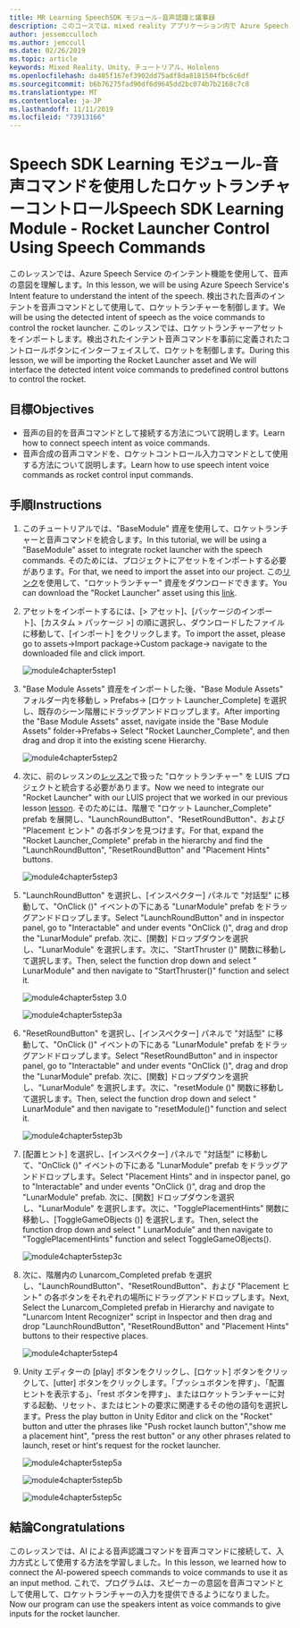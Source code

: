 ```yaml
---
title: MR Learning SpeechSDK モジュール-音声認識と議事録
description: このコースでは、mixed reality アプリケーション内で Azure Speech SDK を実装する方法について説明します。
author: jessemcculloch
ms.author: jemccull
ms.date: 02/26/2019
ms.topic: article
keywords: Mixed Reality、Unity、チュートリアル、Hololens
ms.openlocfilehash: da485f167ef3902dd75adf8da8181504fbc6c6df
ms.sourcegitcommit: b6b76275fad90df6d9645dd2bc074b7b2168c7c8
ms.translationtype: MT
ms.contentlocale: ja-JP
ms.lasthandoff: 11/11/2019
ms.locfileid: "73913166"
---
```

# <a name="speech-sdk-learning-module---rocket-launcher-control-using-speech-commands"></a><span data-ttu-id="3b559-104">Speech SDK Learning モジュール-音声コマンドを使用したロケットランチャーコントロール</span><span class="sxs-lookup"><span data-stu-id="3b559-104">Speech SDK Learning Module - Rocket Launcher Control Using Speech Commands</span></span>

<span data-ttu-id="3b559-105">このレッスンでは、Azure Speech Service のインテント機能を使用して、音声の意図を理解します。</span><span class="sxs-lookup"><span data-stu-id="3b559-105">In this lesson, we will be using Azure Speech Service's Intent feature to understand the intent of the speech.</span></span> <span data-ttu-id="3b559-106">検出された音声のインテントを音声コマンドとして使用して、ロケットランチャーを制御します。</span><span class="sxs-lookup"><span data-stu-id="3b559-106">We will be using the detected intent of speech as the voice commands to control the rocket launcher.</span></span> <span data-ttu-id="3b559-107">このレッスンでは、ロケットランチャーアセットをインポートします。検出されたインテント音声コマンドを事前に定義されたコントロールボタンにインターフェイスして、ロケットを制御します。</span><span class="sxs-lookup"><span data-stu-id="3b559-107">During this lesson, we will be importing the Rocket Launcher asset and We will interface the detected intent voice commands to predefined control buttons to control the rocket.</span></span>

## <a name="objectives"></a><span data-ttu-id="3b559-108">目標</span><span class="sxs-lookup"><span data-stu-id="3b559-108">Objectives</span></span>

- <span data-ttu-id="3b559-109">音声の目的を音声コマンドとして接続する方法について説明します。</span><span class="sxs-lookup"><span data-stu-id="3b559-109">Learn how to connect speech intent as voice commands.</span></span>
- <span data-ttu-id="3b559-110">音声合成の音声コマンドを、ロケットコントロール入力コマンドとして使用する方法について説明します。</span><span class="sxs-lookup"><span data-stu-id="3b559-110">Learn how to use speech intent voice commands as rocket control input commands.</span></span>

## <a name="instructions"></a><span data-ttu-id="3b559-111">手順</span><span class="sxs-lookup"><span data-stu-id="3b559-111">Instructions</span></span>

1. <span data-ttu-id="3b559-112">このチュートリアルでは、"BaseModule" 資産を使用して、ロケットランチャーと音声コマンドを統合します。</span><span class="sxs-lookup"><span data-stu-id="3b559-112">In this tutorial, we will be using a "BaseModule" asset to integrate rocket launcher with the speech commands.</span></span> <span data-ttu-id="3b559-113">そのためには、プロジェクトにアセットをインポートする必要があります。</span><span class="sxs-lookup"><span data-stu-id="3b559-113">For that, we need to import the asset into our project.</span></span> <span data-ttu-id="3b559-114">この[リンク](https://github.com/Developer-OI/MixedRealityLearning/releases/download/1.2.1/BaseModuleAssets-1.2.1.unitypackage)を使用して、"ロケットランチャー" 資産をダウンロードできます。</span><span class="sxs-lookup"><span data-stu-id="3b559-114">You can download the "Rocket Launcher" asset using this [link](https://github.com/Developer-OI/MixedRealityLearning/releases/download/1.2.1/BaseModuleAssets-1.2.1.unitypackage).</span></span>

2. <span data-ttu-id="3b559-115">アセットをインポートするには、[> アセット]、[パッケージのインポート]、[カスタム > パッケージ >] の順に選択し、ダウンロードしたファイルに移動して、[インポート] をクリックします。</span><span class="sxs-lookup"><span data-stu-id="3b559-115">To import the asset, please go to assets->Import package->Custom package-> navigate to the downloaded file and click import.</span></span>

    ![module4chapter5step1](images/module4chapter5step1.PNG)

3. <span data-ttu-id="3b559-117">"Base Module Assets" 資産をインポートした後、"Base Module Assets" フォルダー内を移動し > Prefabs-> [ロケット Launcher_Complete] を選択し、既存のシーン階層にドラッグアンドドロップします。</span><span class="sxs-lookup"><span data-stu-id="3b559-117">After importing the  "Base Module Assets" asset, navigate inside the "Base Module Assets" folder->Prefabs-> Select "Rocket Launcher_Complete", and then drag and drop it into the existing scene Hierarchy.</span></span>

    ![module4chapter5step2](images/module4chapter5step2.PNG)

4. <span data-ttu-id="3b559-119">次に、前のレッスンの[レッスン](mrlearning-speechSDK-ch4.md)で扱った "ロケットランチャー" を LUIS プロジェクトと統合する必要があります。</span><span class="sxs-lookup"><span data-stu-id="3b559-119">Now we need to integrate our "Rocket Launcher" with our LUIS project that we worked in our previous lesson [lesson](mrlearning-speechSDK-ch4.md).</span></span> <span data-ttu-id="3b559-120">そのためには、階層で "ロケット Launcher_Complete" prefab を展開し、"LaunchRoundButton"、"ResetRoundButton"、および "Placement ヒント" の各ボタンを見つけます。</span><span class="sxs-lookup"><span data-stu-id="3b559-120">For that, expand the "Rocket Launcher_Complete" prefab in the hierarchy and find the "LaunchRoundButton", "ResetRoundButton" and "Placement Hints" buttons.</span></span>

    ![module4chapter5step3](images/module4chapter5step3.PNG)

5. <span data-ttu-id="3b559-122">"LaunchRoundButton" を選択し、[インスペクター] パネルで "対話型" に移動して、"OnClick ()" イベントの下にある "LunarModule" prefab をドラッグアンドドロップします。</span><span class="sxs-lookup"><span data-stu-id="3b559-122">Select "LaunchRoundButton" and in inspector panel, go to "Interactable" and under events "OnClick ()", drag and drop the "LunarModule" prefab.</span></span> <span data-ttu-id="3b559-123">次に、[関数] ドロップダウンを選択し、"LunarModule" を選択します。次に、"StartThruster ()" 関数に移動して選択します。</span><span class="sxs-lookup"><span data-stu-id="3b559-123">Then, select the function drop down and select " LunarModule" and then navigate to "StartThruster()" function and select it.</span></span>

    ![module4chapter5step 3.0](images/module4chapter5step3.0.PNG)

    ![module4chapter5step3a](images/module4chapter5step3a.PNG)

6. <span data-ttu-id="3b559-126">"ResetRoundButton" を選択し、[インスペクター] パネルで "対話型" に移動して、"OnClick ()" イベントの下にある "LunarModule" prefab をドラッグアンドドロップします。</span><span class="sxs-lookup"><span data-stu-id="3b559-126">Select "ResetRoundButton" and in inspector panel, go to "Interactable" and under events "OnClick ()", drag and drop the "LunarModule" prefab.</span></span> <span data-ttu-id="3b559-127">次に、[関数] ドロップダウンを選択し、"LunarModule" を選択します。次に、"resetModule ()" 関数に移動して選択します。</span><span class="sxs-lookup"><span data-stu-id="3b559-127">Then, select the function drop down and select " LunarModule" and then navigate to "resetModule()" function and select it.</span></span>

    ![module4chapter5step3b](images/module4chapter5step3b.PNG)

7. <span data-ttu-id="3b559-129">[配置ヒント] を選択し、[インスペクター] パネルで "対話型" に移動して、"OnClick ()" イベントの下にある "LunarModule" prefab をドラッグアンドドロップします。</span><span class="sxs-lookup"><span data-stu-id="3b559-129">Select "Placement Hints" and in inspector panel, go to "Interactable" and under events "OnClick ()", drag and drop the "LunarModule" prefab.</span></span> <span data-ttu-id="3b559-130">次に、[関数] ドロップダウンを選択し、"LunarModule" を選択します。次に、"TogglePlacementHints" 関数に移動し、[ToggleGameOBjects ()] を選択します。</span><span class="sxs-lookup"><span data-stu-id="3b559-130">Then, select the function drop down and select " LunarModule" and then navigate to "TogglePlacementHints" function and select ToggleGameOBjects().</span></span>

    ![module4chapter5step3c](images/module4chapter5step3c.PNG)

8. <span data-ttu-id="3b559-132">次に、階層内の Lunarcom_Completed prefab を選択し、"LaunchRoundButton"、"ResetRoundButton"、および "Placement ヒント" の各ボタンをそれぞれの場所にドラッグアンドドロップします。</span><span class="sxs-lookup"><span data-stu-id="3b559-132">Next, Select the Lunarcom_Completed prefab in Hierarchy and navigate to "Lunarcom Intent Recognizer" script in Inspector and then drag and drop  "LaunchRoundButton", "ResetRoundButton" and "Placement Hints" buttons to their respective places.</span></span>

    ![module4chapter5step4](images/module4chapter5step4.PNG)

9. <span data-ttu-id="3b559-134">Unity エディターの [play] ボタンをクリックし、[ロケット] ボタンをクリックして、[utter] ボタンをクリックします。「プッシュボタンを押す」、「配置ヒントを表示する」、「rest ボタンを押す」、またはロケットランチャーに対する起動、リセット、またはヒントの要求に関連するその他の語句を選択します。</span><span class="sxs-lookup"><span data-stu-id="3b559-134">Press the play button in Unity Editor and click on the "Rocket" button and utter the phrases like "Push rocket launch button","show me a placement hint", "press the rest button" or any other phrases related to launch, reset or hint's request for the rocket launcher.</span></span>

    ![module4chapter5step5a](images/module4chapter5step5a.PNG)

    ![module4chapter5step5b](images/module4chapter5step5b.PNG)

    ![module4chapter5step5c](images/module4chapter5step5c.PNG)

## <a name="congratulations"></a><span data-ttu-id="3b559-138">結論</span><span class="sxs-lookup"><span data-stu-id="3b559-138">Congratulations</span></span>

<span data-ttu-id="3b559-139">このレッスンでは、AI による音声認識コマンドを音声コマンドに接続して、入力方式として使用する方法を学習しました。</span><span class="sxs-lookup"><span data-stu-id="3b559-139">In this lesson, we learned how to connect the AI-powered speech commands to voice commands to use it as an input method.</span></span> <span data-ttu-id="3b559-140">これで、プログラムは、スピーカーの意図を音声コマンドとして使用して、ロケットランチャーの入力を提供できるようになりました。</span><span class="sxs-lookup"><span data-stu-id="3b559-140">Now our program can use the speakers intent as voice commands to give inputs for the rocket launcher.</span></span>

